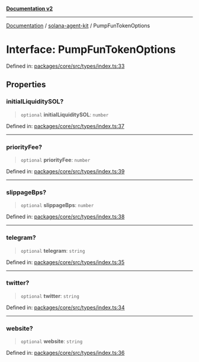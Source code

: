 [**Documentation v2**](../../README.md)

***

[Documentation](../../README.md) / [solana-agent-kit](../README.md) / PumpFunTokenOptions

# Interface: PumpFunTokenOptions

Defined in: [packages/core/src/types/index.ts:33](https://github.com/scriptscrypt/solana-agent-kit/blob/8d48a57968ef71c6851a44a8efa685e80e815610/packages/core/src/types/index.ts#L33)

## Properties

### initialLiquiditySOL?

> `optional` **initialLiquiditySOL**: `number`

Defined in: [packages/core/src/types/index.ts:37](https://github.com/scriptscrypt/solana-agent-kit/blob/8d48a57968ef71c6851a44a8efa685e80e815610/packages/core/src/types/index.ts#L37)

***

### priorityFee?

> `optional` **priorityFee**: `number`

Defined in: [packages/core/src/types/index.ts:39](https://github.com/scriptscrypt/solana-agent-kit/blob/8d48a57968ef71c6851a44a8efa685e80e815610/packages/core/src/types/index.ts#L39)

***

### slippageBps?

> `optional` **slippageBps**: `number`

Defined in: [packages/core/src/types/index.ts:38](https://github.com/scriptscrypt/solana-agent-kit/blob/8d48a57968ef71c6851a44a8efa685e80e815610/packages/core/src/types/index.ts#L38)

***

### telegram?

> `optional` **telegram**: `string`

Defined in: [packages/core/src/types/index.ts:35](https://github.com/scriptscrypt/solana-agent-kit/blob/8d48a57968ef71c6851a44a8efa685e80e815610/packages/core/src/types/index.ts#L35)

***

### twitter?

> `optional` **twitter**: `string`

Defined in: [packages/core/src/types/index.ts:34](https://github.com/scriptscrypt/solana-agent-kit/blob/8d48a57968ef71c6851a44a8efa685e80e815610/packages/core/src/types/index.ts#L34)

***

### website?

> `optional` **website**: `string`

Defined in: [packages/core/src/types/index.ts:36](https://github.com/scriptscrypt/solana-agent-kit/blob/8d48a57968ef71c6851a44a8efa685e80e815610/packages/core/src/types/index.ts#L36)
